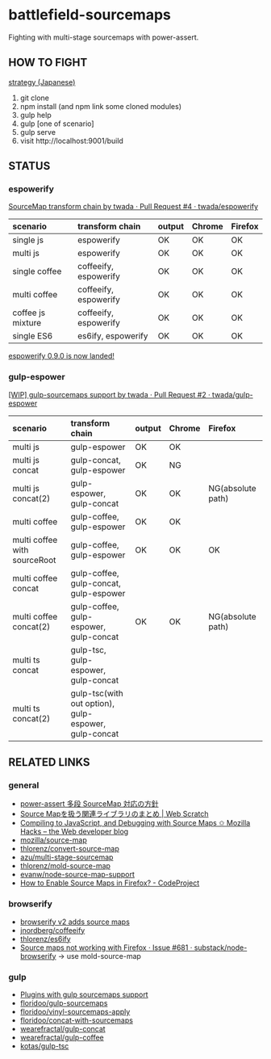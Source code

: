 battlefield-sourcemaps
================================

Fighting with multi-stage sourcemaps with power-assert.


HOW TO FIGHT
--------------------

[strategy (Japanese)](https://gist.github.com/twada/103d34a3237cecd463a6)

 1. git clone
 2. npm install (and npm link some cloned modules)
 3. gulp help
 4. gulp [one of scenario]
 5. gulp serve
 6. visit http://localhost:9001/build


STATUS
--------------------


### espowerify

[SourceMap transform chain by twada · Pull Request #4 · twada/espowerify](https://github.com/twada/espowerify/pull/4)

| scenario          | transform chain       | output | Chrome | Firefox |
|:------------------|:----------------------|:-------|:-------|:--------|
| single js         | espowerify            | OK     | OK     | OK      |
| multi js          | espowerify            | OK     | OK     | OK      |
| single coffee     | coffeeify, espowerify | OK     | OK     | OK      |
| multi coffee      | coffeeify, espowerify | OK     | OK     | OK      |
| coffee js mixture | coffeeify, espowerify | OK     | OK     | OK      |
| single ES6        | es6ify, espowerify    | OK     | OK     | OK      |

[espowerify 0.9.0 is now landed!](https://github.com/twada/espowerify/releases/tag/v0.9.0)


### gulp-espower

[\[WIP\] gulp-sourcemaps support by twada · Pull Request #2 · twada/gulp-espower](https://github.com/twada/gulp-espower/pull/2)

| scenario                     | transform chain                        | output | Chrome | Firefox |
|:-----------------------------|:---------------------------------------|:-------|:-------|:--------|
| multi js                     | gulp-espower                           | OK     | OK     |         |
| multi js concat              | gulp-concat, gulp-espower              | OK     | NG     |         |
| multi js concat(2)           | gulp-espower, gulp-concat              | OK     | OK     | NG(absolute path) |
| multi coffee                 | gulp-coffee, gulp-espower              | OK     | OK     |         |
| multi coffee with sourceRoot | gulp-coffee, gulp-espower              | OK     | OK     | OK      |
| multi coffee concat          | gulp-coffee, gulp-concat, gulp-espower |        |        |         |
| multi coffee concat(2)       | gulp-coffee, gulp-espower, gulp-concat | OK     | OK     | NG(absolute path) |
| multi ts concat              | gulp-tsc, gulp-espower, gulp-concat    |        |        |         |
| multi ts concat(2)           | gulp-tsc(with out option), gulp-espower, gulp-concat    |        |        |         |


RELATED LINKS
--------------------

### general

- [power-assert 多段 SourceMap 対応の方針](https://gist.github.com/twada/103d34a3237cecd463a6)
- [Source Mapを扱う関連ライブラリのまとめ | Web Scratch](http://efcl.info/2014/0622/res3933/)
- [Compiling to JavaScript, and Debugging with Source Maps ✩ Mozilla Hacks – the Web developer blog](https://hacks.mozilla.org/2013/05/compiling-to-javascript-and-debugging-with-source-maps/)
- [mozilla/source-map](https://github.com/mozilla/source-map)
- [thlorenz/convert-source-map](https://github.com/thlorenz/convert-source-map)
- [azu/multi-stage-sourcemap](https://github.com/azu/multi-stage-sourcemap)
- [thlorenz/mold-source-map](https://github.com/thlorenz/mold-source-map)
- [evanw/node-source-map-support](https://github.com/evanw/node-source-map-support)
- [How to Enable Source Maps in Firefox? - CodeProject](http://www.codeproject.com/Articles/649271/How-to-Enable-Source-Maps-in-Firefox)

### browserify

- [browserify v2 adds source maps](http://thlorenz.com/blog/browserify-sourcemaps)
- [jnordberg/coffeeify](https://github.com/jnordberg/coffeeify)
- [thlorenz/es6ify](https://github.com/thlorenz/es6ify)
- [Source maps not working with Firefox · Issue #681 · substack/node-browserify](https://github.com/substack/node-browserify/issues/681) -> use mold-source-map


### gulp

- [Plugins with gulp sourcemaps support](https://github.com/floridoo/gulp-sourcemaps/wiki/Plugins-with-gulp-sourcemaps-support)
- [floridoo/gulp-sourcemaps](https://github.com/floridoo/gulp-sourcemaps)
- [floridoo/vinyl-sourcemaps-apply](https://github.com/floridoo/vinyl-sourcemaps-apply)
- [floridoo/concat-with-sourcemaps](https://github.com/floridoo/concat-with-sourcemaps)
- [wearefractal/gulp-concat](https://github.com/wearefractal/gulp-concat)
- [wearefractal/gulp-coffee](https://github.com/wearefractal/gulp-coffee)
- [kotas/gulp-tsc](https://github.com/kotas/gulp-tsc)
